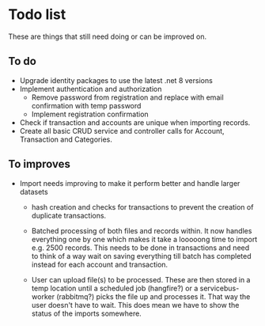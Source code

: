 # Todo list

These are things that still need doing or can be improved on.

## To do

- Upgrade identity packages to use the latest .net 8 versions
- Implement authentication and authorization
  - Remove password from registration and replace with email confirmation with temp password
  - Implement registration confirmation
- Check if transaction and accounts are unique when importing records.
- Create all basic CRUD service and controller calls for Account, Transaction and Categories.

## To improves

- Import needs improving to make it perform better and handle larger datasets

  - hash creation and checks for transactions to prevent the creation of duplicate transactions.

  - Batched processing of both files and records within. It now handles everything one by one which makes it take a looooong time to import e.g. 2500 records. This needs to be done in transactions and need to think of a way wait on saving everything till batch has completed instead for each account and transaction.

  - User can upload file(s) to be processed. These are then stored in a temp location until a scheduled job (hangfire?) or a servicebus-worker (rabbitmq?) picks the file up and processes it. That way the user doesn't have to wait. This does mean we have to show the status of the imports somewhere.
